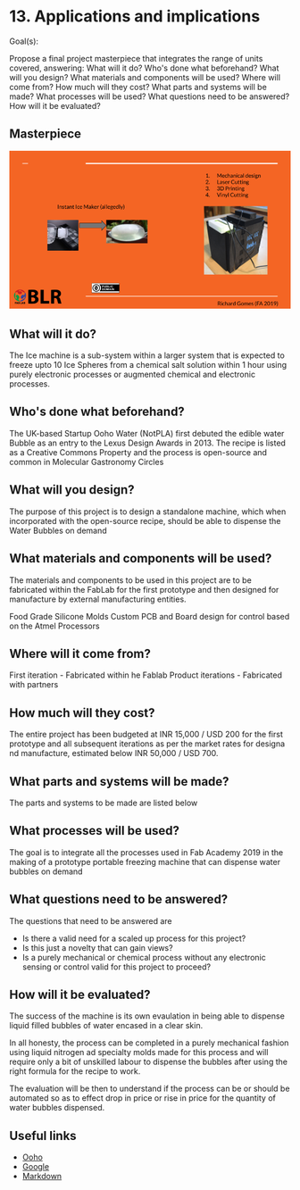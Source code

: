 # 13. Applications and implications

Goal(s):

Propose a final project masterpiece that integrates the range of units covered, answering:
         What will it do?
         Who's done what beforehand?
         What will you design?
         What materials and components will be used?
         Where will come from?
         How much will they cost?
         What parts and systems will be made?
         What processes will be used?
         What questions need to be answered?
         How will it be evaluated?

## Masterpiece

![](../images/week13/A1.png)

## What will it do?

The Ice machine is a sub-system within a larger system that is expected to freeze upto 10 Ice Spheres from a chemical salt solution within 1 hour using purely electronic processes or augmented chemical and electronic processes.

## Who's done what beforehand?

The UK-based Startup Ooho Water (NotPLA) first debuted the edible water Bubble as an entry to the Lexus Design Awards in 2013. The recipe is listed as a Creative Commons Property and the process is open-source and common in Molecular Gastronomy Circles

## What will you design?

The purpose of this project is to design a standalone machine, which when incorporated with the open-source recipe, should be able to dispense the Water Bubbles on demand

## What materials and components will be used?

The materials and components to be used in this project are to be fabricated within the FabLab for the first prototype and then designed for manufacture by external manufacturing entities.

Food Grade Silicone Molds
Custom PCB and Board design for control based on the Atmel Processors

## Where will it come from?

First iteration - Fabricated within he Fablab
Product iterations - Fabricated with partners

## How much will they cost?

The entire project has been budgeted at INR 15,000 / USD 200 for the first prototype and all subsequent iterations as per the market rates for designa nd manufacture, estimated below INR 50,000 / USD 700.

## What parts and systems will be made?

The parts and systems to be made are listed below

## What processes will be used?

The goal is to integrate all the processes used in Fab Academy 2019 in the making of a prototype portable freezing machine that can dispense water bubbles on demand

## What questions need to be answered?

The questions that need to be answered are

- Is there a valid need for a scaled up process for this project?
- Is this just a novelty that can gain views?
- Is a purely mechanical or chemical process without any electronic sensing or control valid for this project to proceed?

## How will it be evaluated?

The success of the machine is its own evaulation in being able to dispense liquid filled bubbles of water encased in a clear skin.

In all honesty, the process can be completed in a purely mechanical fashion using liquid nitrogen ad specialty molds made for this process and will require only a bit of unskilled labour to dispense the bubbles after using the right formula for the recipe to work.

The evaluation will be then to understand if the process can be or should be automated so as to effect drop in price or rise in price for the quantity of water bubbles dispensed.

## Useful links

- [Ooho](https://www.designboom.com/technology/skipping-rocks-lab-ooho-edible-water-bottle-04-12-2017/)
- [Google](http://google.com)
- [Markdown](https://en.wikipedia.org/wiki/Markdown)